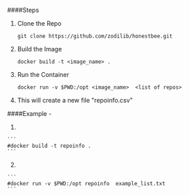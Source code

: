 ####Steps 

1. Clone the Repo
    ```
    git clone https://github.com/zodilib/honestbee.git
    ```
2.  Build the Image 
    ```
    docker build -t <image_name> .
    ```

3. Run the Container 
    ```
    docker run -v $PWD:/opt <image_name>  <list of repos>
    ```

4. This will create a new file "repoinfo.csv" 


####Example -
   
   1.
    ``` 
    #docker build -t repoinfo .
    ```
   
   2.

    ```
    #docker run -v $PWD:/opt repoinfo  example_list.txt
    ```





